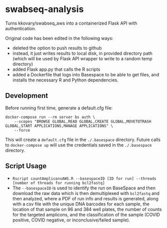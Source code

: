 # swabseq-analysis

Turns kkovary/swabseq_aws into a containerized Flask API with authentication.

Original code has been edited in the following ways:
- deleted the option to push results to github
- instead, it just writes results to local disk, in provided directory path (which will be used by Flask API wrapper to
  write to a random temp directory)
- added Flask app.py that calls the R scripts
- added a Dockerfile that logs into Basespace to be able to get files, and installs the necessary R and Python
  dependencies.

## Development

Before running first time, generate a default.cfg file:

```
docker-compose run --rm server bs auth \
    --scopes "BROWSE GLOBAL,READ GLOBAL,CREATE GLOBAL,MOVETOTRASH GLOBAL,START APPLICATIONS,MANAGE APPLICATIONS" \
    --force
```

This will create a `default.cfg` file in the `./.basespace` directory. Future calls to `docker-compose up` will use
the credentials saved in the `./.basespace` directory.

## Script Usage

* `Rscript countAmpliconsAWS.R --basespaceID [ID for run] --threads [number of threads for running bcl2fastq]`
* The `--basespaceID` is used to identify the run on BaseSpace and then download the raw data which is then
  demultiplexed with `bcl2fastq` and then analyzed, where a PDF of run info and results is generated, along with a csv
  file with the unique DNA barcodes for each sample, the location of that sample on 96 and 384 well plates, the number
  of counts for the targeted amplicons, and the classification of the sample (COVID positive, COVID negative, or
  inconclusive/failed sample).
